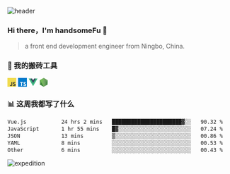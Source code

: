 ![header](https://raw.githubusercontent.com/fzq1998/fzq1998/master/header.png)

### Hi there，I'm handsomeFu 👋

> a front end development engineer from Ningbo, China.

### 🔧 我的搬砖工具
<code><img height="20" src="https://raw.githubusercontent.com/github/explore/80688e429a7d4ef2fca1e82350fe8e3517d3494d/topics/javascript/javascript.png" alt="javascript"></code>
<code><img height="20" src="https://raw.githubusercontent.com/github/explore/80688e429a7d4ef2fca1e82350fe8e3517d3494d/topics/typescript/typescript.png" alt="typescript"></code>
<code><img height="20" src="https://raw.githubusercontent.com/github/explore/80688e429a7d4ef2fca1e82350fe8e3517d3494d/topics/vue/vue.png" alt="vue"></code>
<code><img height="20" src="https://raw.githubusercontent.com/github/explore/80688e429a7d4ef2fca1e82350fe8e3517d3494d/topics/nodejs/nodejs.png" alt="nodejs"></code>



### 📊 这周我都写了什么
<!--START_SECTION:waka-->

```text
Vue.js           24 hrs 2 mins   ██████████████████████▓░░   90.32 %
JavaScript       1 hr 55 mins    █▓░░░░░░░░░░░░░░░░░░░░░░░   07.24 %
JSON             13 mins         ▒░░░░░░░░░░░░░░░░░░░░░░░░   00.86 %
YAML             8 mins          ░░░░░░░░░░░░░░░░░░░░░░░░░   00.53 %
Other            6 mins          ░░░░░░░░░░░░░░░░░░░░░░░░░   00.43 %
```

<!--END_SECTION:waka-->


![expedition](https://raw.githubusercontent.com/fzq1998/fzq1998/master/expedition.gif)


